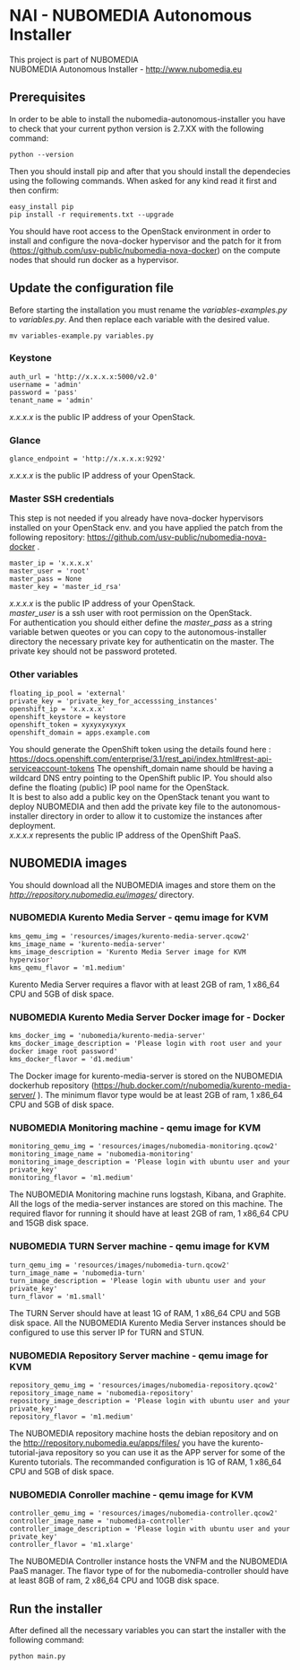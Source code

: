 # NAI - NUBOMEDIA Autonomous Installer

This project is part of NUBOMEDIA  
NUBOMEDIA Autonomous Installer - http://www.nubomedia.eu

## Prerequisites
In order to be able to install the nubomedia-autonomous-installer you have to check that your current python version is 2.7.XX  with the following command:
```
python --version
```
Then you should install pip and after that you should install the dependecies using the following commands. When asked for any kind read it first and then confirm:
```
easy_install pip
pip install -r requirements.txt --upgrade
```
You should have root access to the OpenStack environment in order to install and configure the nova-docker hypervisor and the patch for it from (https://github.com/usv-public/nubomedia-nova-docker) on the compute nodes that should run docker as a hypervisor.

## Update the configuration file
Before starting the installation you must rename the *variables-examples.py* to *variables.py*. And then replace each variable with the desired value.
```
mv variables-example.py variables.py
```
### Keystone
```
auth_url = 'http://x.x.x.x:5000/v2.0'
username = 'admin'
password = 'pass'
tenant_name = 'admin'
```
*x.x.x.x* is the public IP address of your OpenStack.

### Glance
```
glance_endpoint = 'http://x.x.x.x:9292'
```
*x.x.x.x* is the public IP address of your OpenStack.

### Master SSH credentials
This step is not needed if you already have nova-docker hypervisors installed on your OpenStack env. and you have applied the patch from the following repository: https://github.com/usv-public/nubomedia-nova-docker .
```
master_ip = 'x.x.x.x'
master_user = 'root'
master_pass = None
master_key = 'master_id_rsa'
```
*x.x.x.x* is the public IP address of your OpenStack.  
*master_user* is a ssh user with root permission on the OpenStack.  
For authentication you should either define the *master_pass* as a string variable betwen queotes or you can copy to the autonomous-installer directory the necessary private key for authenticatin on the master. The private key should not be password proteted.

### Other variables
```
floating_ip_pool = 'external'
private_key = 'private_key_for_accesssing_instances'
openshift_ip = 'x.x.x.x'
openshift_keystore = keystore
openshift_token = xyxyxyxyxyx
openshift_domain = apps.example.com
```
You should generate the OpenShift token using the details found here : https://docs.openshift.com/enterprise/3.1/rest_api/index.html#rest-api-serviceaccount-tokens
The openshift_domain name should be having a wildcard DNS entry pointing to the OpenShift public IP.
You should also define the floating (public) IP pool name for the OpenStack.  
It is best to also add a public key on the OpenStack tenant you want to deploy NUBOMEDIA and then add the private key file to the autonomous-installer directory in order to allow it to customize the instances after deployment.  
*x.x.x.x* represents the public IP address of the OpenShift PaaS.

## NUBOMEDIA images
You should download all the NUBOMEDIA images and store them on the *http://repository.nubomedia.eu/images/* directory.

### NUBOMEDIA Kurento Media Server - qemu image for KVM
```
kms_qemu_img = 'resources/images/kurento-media-server.qcow2'
kms_image_name = 'kurento-media-server'
kms_image_description = 'Kurento Media Server image for KVM hypervisor'
kms_qemu_flavor = 'm1.medium'
```
Kurento Media Server requires a flavor with at least 2GB of ram, 1 x86_64 CPU and 5GB of disk space.

### NUBOMEDIA Kurento Media Server Docker image for - Docker
```
kms_docker_img = 'nubomedia/kurento-media-server'
kms_docker_image_description = 'Please login with root user and your docker image root password'
kms_docker_flavor = 'd1.medium'
```
The Docker image for kurento-media-server is stored on the NUBOMEDIA dockerhub repository (https://hub.docker.com/r/nubomedia/kurento-media-server/ ).  The minimum flavor type would be at least 2GB of ram, 1 x86_64 CPU and 5GB of disk space.

### NUBOMEDIA Monitoring machine - qemu image for KVM
```
monitoring_qemu_img = 'resources/images/nubomedia-monitoring.qcow2'
monitoring_image_name = 'nubomedia-monitoring'
monitoring_image_description = 'Please login with ubuntu user and your private_key'
monitoring_flavor = 'm1.medium'
```
The NUBOMEDIA Monitoring machine runs logstash, Kibana, and Graphite. All the logs of the media-server instances are stored on this machine. The required flavor for running it should have at least 2GB of ram, 1 x86_64 CPU and 15GB disk space.

### NUBOMEDIA TURN Server machine - qemu image for KVM
```
turn_qemu_img = 'resources/images/nubomedia-turn.qcow2'
turn_image_name = 'nubomedia-turn'
turn_image_description = 'Please login with ubuntu user and your private_key'
turn_flavor = 'm1.small'
```
The TURN Server should have at least 1G of RAM, 1 x86_64 CPU and 5GB disk space.
All the NUBOMEDIA Kurento Media Server instances should be configured to use this server IP for TURN and STUN.

### NUBOMEDIA Repository Server machine - qemu image for KVM
```
repository_qemu_img = 'resources/images/nubomedia-repository.qcow2'
repository_image_name = 'nubomedia-repository'
repository_image_description = 'Please login with ubuntu user and your private_key'
repository_flavor = 'm1.medium'
```
The NUBOMEDIA repository machine hosts the debian repository and on the http://repository.nubomedia.eu/apps/files/ you have the kurento-tutorial-java repository so you can use it as the APP server for some of the Kurento tutorials. The recommanded configuration is 1G of RAM, 1 x86_64 CPU and 5GB of disk space.

### NUBOMEDIA Conroller machine - qemu image for KVM
```
controller_qemu_img = 'resources/images/nubomedia-controller.qcow2'
controller_image_name = 'nubomedia-controller'
controller_image_description = 'Please login with ubuntu user and your private_key'
controller_flavor = 'm1.xlarge'
```
The NUBOMEDIA Controller instance hosts the VNFM and the NUBOMEDIA PaaS manager. The flavor type of for the nubomedia-controller should have at least 8GB of ram, 2 x86_64 CPU and 10GB disk space.

## Run the installer
After defined all the necessary variables you can start the installer with the following command:
```
python main.py
```
